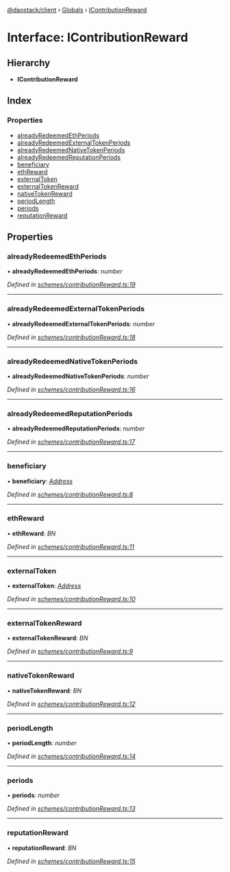 [@daostack/client](../README.md) › [Globals](../globals.md) › [IContributionReward](icontributionreward.md)

# Interface: IContributionReward

## Hierarchy

* **IContributionReward**

## Index

### Properties

* [alreadyRedeemedEthPeriods](icontributionreward.md#alreadyredeemedethperiods)
* [alreadyRedeemedExternalTokenPeriods](icontributionreward.md#alreadyredeemedexternaltokenperiods)
* [alreadyRedeemedNativeTokenPeriods](icontributionreward.md#alreadyredeemednativetokenperiods)
* [alreadyRedeemedReputationPeriods](icontributionreward.md#alreadyredeemedreputationperiods)
* [beneficiary](icontributionreward.md#beneficiary)
* [ethReward](icontributionreward.md#ethreward)
* [externalToken](icontributionreward.md#externaltoken)
* [externalTokenReward](icontributionreward.md#externaltokenreward)
* [nativeTokenReward](icontributionreward.md#nativetokenreward)
* [periodLength](icontributionreward.md#periodlength)
* [periods](icontributionreward.md#periods)
* [reputationReward](icontributionreward.md#reputationreward)

## Properties

###  alreadyRedeemedEthPeriods

• **alreadyRedeemedEthPeriods**: *number*

*Defined in [schemes/contributionReward.ts:19](https://github.com/daostack/client/blob/77afecd/src/schemes/contributionReward.ts#L19)*

___

###  alreadyRedeemedExternalTokenPeriods

• **alreadyRedeemedExternalTokenPeriods**: *number*

*Defined in [schemes/contributionReward.ts:18](https://github.com/daostack/client/blob/77afecd/src/schemes/contributionReward.ts#L18)*

___

###  alreadyRedeemedNativeTokenPeriods

• **alreadyRedeemedNativeTokenPeriods**: *number*

*Defined in [schemes/contributionReward.ts:16](https://github.com/daostack/client/blob/77afecd/src/schemes/contributionReward.ts#L16)*

___

###  alreadyRedeemedReputationPeriods

• **alreadyRedeemedReputationPeriods**: *number*

*Defined in [schemes/contributionReward.ts:17](https://github.com/daostack/client/blob/77afecd/src/schemes/contributionReward.ts#L17)*

___

###  beneficiary

• **beneficiary**: *[Address](../globals.md#address)*

*Defined in [schemes/contributionReward.ts:8](https://github.com/daostack/client/blob/77afecd/src/schemes/contributionReward.ts#L8)*

___

###  ethReward

• **ethReward**: *BN*

*Defined in [schemes/contributionReward.ts:11](https://github.com/daostack/client/blob/77afecd/src/schemes/contributionReward.ts#L11)*

___

###  externalToken

• **externalToken**: *[Address](../globals.md#address)*

*Defined in [schemes/contributionReward.ts:10](https://github.com/daostack/client/blob/77afecd/src/schemes/contributionReward.ts#L10)*

___

###  externalTokenReward

• **externalTokenReward**: *BN*

*Defined in [schemes/contributionReward.ts:9](https://github.com/daostack/client/blob/77afecd/src/schemes/contributionReward.ts#L9)*

___

###  nativeTokenReward

• **nativeTokenReward**: *BN*

*Defined in [schemes/contributionReward.ts:12](https://github.com/daostack/client/blob/77afecd/src/schemes/contributionReward.ts#L12)*

___

###  periodLength

• **periodLength**: *number*

*Defined in [schemes/contributionReward.ts:14](https://github.com/daostack/client/blob/77afecd/src/schemes/contributionReward.ts#L14)*

___

###  periods

• **periods**: *number*

*Defined in [schemes/contributionReward.ts:13](https://github.com/daostack/client/blob/77afecd/src/schemes/contributionReward.ts#L13)*

___

###  reputationReward

• **reputationReward**: *BN*

*Defined in [schemes/contributionReward.ts:15](https://github.com/daostack/client/blob/77afecd/src/schemes/contributionReward.ts#L15)*
